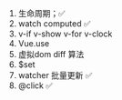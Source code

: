 1. 生命周期；✅
2. watch computed ✅
3. v-if v-show v-for v-clock 
4. Vue.use
5. 虚拟dom diff 算法
6. $set 
7. watcher 批量更新 ✅
8. @click ✅